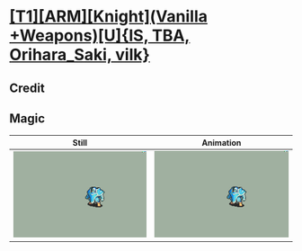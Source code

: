# [\[T1\]\[ARM\]\[Knight\]\(Vanilla +Weapons\)\[U\]{IS, TBA, Orihara_Saki, vilk}](../)

## Credit


	
## Magic

| Still | Animation |
| :---: | :-------: |
| ![Magic still](./Magic_000.png) | ![Magic animation](./Magic.gif) |
